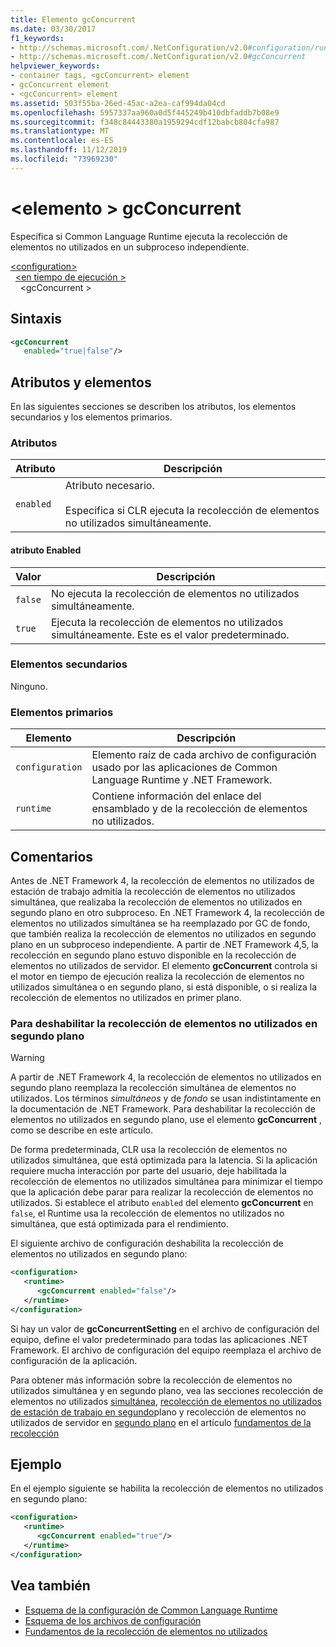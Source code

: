 ```yaml
---
title: Elemento gcConcurrent
ms.date: 03/30/2017
f1_keywords:
- http://schemas.microsoft.com/.NetConfiguration/v2.0#configuration/runtime/gcConcurrent
- http://schemas.microsoft.com/.NetConfiguration/v2.0#gcConcurrent
helpviewer_keywords:
- container tags, <gcConcurrent> element
- gcConcurrent element
- <gcConcurrent> element
ms.assetid: 503f55ba-26ed-45ac-a2ea-caf994da04cd
ms.openlocfilehash: 5957337aa960a0d5f445249b410dbfaddb7b08e9
ms.sourcegitcommit: f348c84443380a1959294cdf12babcb804cfa987
ms.translationtype: MT
ms.contentlocale: es-ES
ms.lasthandoff: 11/12/2019
ms.locfileid: "73969230"
---
```

# <a name="gcconcurrent-element"></a>\<elemento > gcConcurrent

Especifica si Common Language Runtime ejecuta la recolección de elementos no utilizados en un subproceso independiente.

[\<configuration>](../configuration-element.md)\
&nbsp;&nbsp;[\<en tiempo de ejecución >](runtime-element.md)\
&nbsp;&nbsp;&nbsp;&nbsp;\<gcConcurrent >

## <a name="syntax"></a>Sintaxis

```xml
<gcConcurrent
   enabled="true|false"/>
```

## <a name="attributes-and-elements"></a>Atributos y elementos

En las siguientes secciones se describen los atributos, los elementos secundarios y los elementos primarios.

### <a name="attributes"></a>Atributos

|Atributo|Descripción|
|---------------|-----------------|
|`enabled`|Atributo necesario.<br /><br />Especifica si CLR ejecuta la recolección de elementos no utilizados simultáneamente.|

#### <a name="enabled-attribute"></a>atributo Enabled

|Valor|Descripción|
|-----------|-----------------|
|`false`|No ejecuta la recolección de elementos no utilizados simultáneamente.|
|`true`|Ejecuta la recolección de elementos no utilizados simultáneamente. Este es el valor predeterminado.|

### <a name="child-elements"></a>Elementos secundarios

Ninguno.

### <a name="parent-elements"></a>Elementos primarios

|Elemento|Descripción|
|-------------|-----------------|
|`configuration`|Elemento raíz de cada archivo de configuración usado por las aplicaciones de Common Language Runtime y .NET Framework.|
|`runtime`|Contiene información del enlace del ensamblado y de la recolección de elementos no utilizados.|

## <a name="remarks"></a>Comentarios

Antes de .NET Framework 4, la recolección de elementos no utilizados de estación de trabajo admitía la recolección de elementos no utilizados simultánea, que realizaba la recolección de elementos no utilizados en segundo plano en otro subproceso. En .NET Framework 4, la recolección de elementos no utilizados simultánea se ha reemplazado por GC de fondo, que también realiza la recolección de elementos no utilizados en segundo plano en un subproceso independiente. A partir de .NET Framework 4,5, la recolección en segundo plano estuvo disponible en la recolección de elementos no utilizados de servidor. El elemento **gcConcurrent** controla si el motor en tiempo de ejecución realiza la recolección de elementos no utilizados simultánea o en segundo plano, si está disponible, o si realiza la recolección de elementos no utilizados en primer plano.

### <a name="to-disable-background-garbage-collection"></a>Para deshabilitar la recolección de elementos no utilizados en segundo plano

> [!WARNING]
> A partir de .NET Framework 4, la recolección de elementos no utilizados en segundo plano reemplaza la recolección simultánea de elementos no utilizados. Los términos *simultáneos* y de *fondo* se usan indistintamente en la documentación de .NET Framework. Para deshabilitar la recolección de elementos no utilizados en segundo plano, use el elemento **gcConcurrent** , como se describe en este artículo.

De forma predeterminada, CLR usa la recolección de elementos no utilizados simultánea, que está optimizada para la latencia. Si la aplicación requiere mucha interacción por parte del usuario, deje habilitada la recolección de elementos no utilizados simultánea para minimizar el tiempo que la aplicación debe parar para realizar la recolección de elementos no utilizados. Si establece el atributo `enabled` del elemento **gcConcurrent** en `false`, el Runtime usa la recolección de elementos no utilizados no simultánea, que está optimizada para el rendimiento.

El siguiente archivo de configuración deshabilita la recolección de elementos no utilizados en segundo plano:

```xml
<configuration>
   <runtime>
      <gcConcurrent enabled="false"/>
   </runtime>
</configuration>
```

Si hay un valor de **gcConcurrentSetting** en el archivo de configuración del equipo, define el valor predeterminado para todas las aplicaciones .NET Framework. El archivo de configuración del equipo reemplaza el archivo de configuración de la aplicación.

Para obtener más información sobre la recolección de elementos no utilizados simultánea y en segundo plano, vea las secciones recolección de elementos no utilizados [simultánea](../../../../standard/garbage-collection/fundamentals.md#concurrent-garbage-collection), [recolección de elementos no utilizados de estación de trabajo en segundo](../../../../standard/garbage-collection/fundamentals.md#background-workstation-garbage-collection)plano y recolección de elementos no utilizados de servidor en [segundo plano](../../../../standard/garbage-collection/fundamentals.md#background-server-garbage-collection) en el artículo [fundamentos de la recolección](../../../../standard/garbage-collection/fundamentals.md)

## <a name="example"></a>Ejemplo

En el ejemplo siguiente se habilita la recolección de elementos no utilizados en segundo plano:

```xml
<configuration>
   <runtime>
      <gcConcurrent enabled="true"/>
   </runtime>
</configuration>
```

## <a name="see-also"></a>Vea también

- [Esquema de la configuración de Common Language Runtime](index.md)
- [Esquema de los archivos de configuración](../index.md)
- [Fundamentos de la recolección de elementos no utilizados](../../../../standard/garbage-collection/fundamentals.md)
